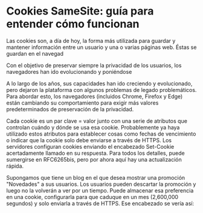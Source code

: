 


# Cookies SameSite: guía para entender cómo funcionan

Las cookies son, a día de hoy, la forma más utilizada para guardar y mantener información entre un usuario y una o varias páginas web. Éstas se guardan en el navegad

Con el objetivo de preservar siempre la privacidad de los usuarios, los navegadores han ido evolucionando y poniéndose 

A lo largo de los años, sus capacidades han ido creciendo y evolucionado, pero dejaron la plataforma con algunos problemas de legado problemáticos. Para abordar esto, los navegadores (incluidos Chrome, Firefox y Edge) están cambiando su comportamiento para exigir más valores predeterminados de preservación de la privacidad.

Cada cookie es un par clave = valor junto con una serie de atributos que controlan cuándo y dónde se usa esa cookie. Probablemente ya haya utilizado estos atributos para establecer cosas como fechas de vencimiento o indicar que la cookie solo debe enviarse a través de HTTPS. Los servidores configuran cookies enviando el encabezado Set-Cookie acertadamente llamado en su respuesta. Para todos los detalles, puede sumergirse en RFC6265bis, pero por ahora aquí hay una actualización rápida.

Supongamos que tiene un blog en el que desea mostrar una promoción "Novedades" a sus usuarios. Los usuarios pueden descartar la promoción y luego no la volverán a ver por un tiempo. Puede almacenar esa preferencia en una cookie, configurarla para que caduque en un mes (2,600,000 segundos) y solo enviarla a través de HTTPS. Ese encabezado se vería así:
<!--stackedit_data:
eyJoaXN0b3J5IjpbMTUyMTI3MjU2NSw3MzA5OTgxMTZdfQ==
-->